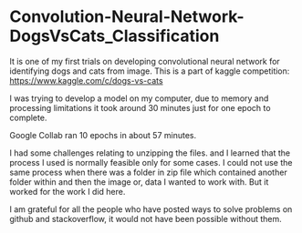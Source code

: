 # Convolution-Neural-Network-DogsVsCats_Classification
It is one of my first trials on developing convolutional neural network for identifying dogs and cats from image. This is a part of kaggle competition: https://www.kaggle.com/c/dogs-vs-cats

I was trying to develop a model on my computer, due to memory and processing limitations it took around 30 minutes just for one epoch to complete.

Google Collab ran 10 epochs in about 57 minutes.

I had some challenges relating to unzipping the files. and I learned that the process I used is normally feasible only for some cases. I could not use the same process when there was a folder in zip file which contained another folder within and then the image or, data I wanted to work with. But it worked for the work I did here.

I am grateful for all the people who have posted ways to solve problems on github and stackoverflow, it would not have been possible without them.
